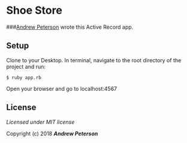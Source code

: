 <!--Your documentation is complete when someone can use your module without ever having to look at its code. This is very important. This makes it possible for you to separate your module's documented interface from its internal implementation (guts). This is good because it means that you are free to change the module's internals as long as the interface remains the same.

Remember: the documentation, not the code, defines what a module does. -- Ken Williams-->

# Shoe Store

###[Andrew Peterson](http://github.com/ndrwptrsn) wrote this Active Record app.

## Setup

Clone to your Desktop.
In terminal, navigate to the root directory of the project and run:

```
$ ruby app.rb
```

Open your browser and go to localhost:4567


## License

*Licensed under MIT license*

Copyright (c) 2018 **_Andrew Peterson_**

